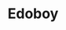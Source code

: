 ---
layout: place
title: "Edoboy"
permalink: /florida/orlando/edoboy.html
stateAbbr: FL
stateName: Florida
cityName: Orlando
place_id: ChIJS1vTKRd754gRCsTbJUc7AZE
photos:
  - name: >-
      places/ChIJS1vTKRd754gRCsTbJUc7AZE/photos/AeeoHcKZ9163Cs4bl58yp28vKsgDvdtcfXYBtyXz8vdmlPSeZ_baWZLPg19eEMnoEmn94DKuJvy_W7Z3ZnO8dnB-nAqZXe1hYFTaT_HHM1TAmS80uzWUbb6V_VM4zlMhnYw3zzIsMtyv9RpG2nf4-mjcRq9Avo2tUgq3OR87WDGdakaGqa2SIrV2ifoipr3SbZYYT4A6mri5nwhzTTaKI_rkpZx0a4xCmxI5HOzUAb22kZzrHFf8rTFwn0R0RnrQMGDFvWbscRypJJ6_4m7ma7XX1Rx63zh6H4i_oRV3ZYVw5I_LYDxQlgxEV7w8Uw2Ya_xdCCaIwbcXo3vNGGYzs1Rpxwp93pR9BBqZCqfk_VO4Z0-n9SHAl17yo3TZcqj5y3kpkMD1uz-XXR5GHZq8klQ748HTGE_4T73AI1p1Z2yV8Po
    widthPx: 4000
    heightPx: 1800
    authorAttributions:
      - displayName: tony rubio
        uri: https://maps.google.com/maps/contrib/117434729323941547568
        photoUri: >-
          https://lh3.googleusercontent.com/a-/ALV-UjUbBE6BLapX5zLsDP_5XMM7umXMT1Q_IpIpVpNhlSHj8h8ZzYoN=s100-p-k-no-mo
    flagContentUri: >-
      https://www.google.com/local/imagery/report/?cb_client=maps_api_places.places_api&image_key=!1e10!2sCIHM0ogKEICAgICel5ufXQ&hl=en-US
    googleMapsUri: >-
      https://www.google.com/maps/place//data=!3m4!1e2!3m2!1sCIHM0ogKEICAgICel5ufXQ!2e10!4m2!3m1!1s0x88e77b1729d35b4b:0x91013b4725dbc40a
  - name: >-
      places/ChIJS1vTKRd754gRCsTbJUc7AZE/photos/AeeoHcIY6sBrYcmpCo7UsOC6bJCzNhgjc-jSGRDeGHCt2Gh4-MVFqcBcSiTG-1bs5mhbulRgwEgyjsg3uvlDN0uo0FarpTshl0UdHP-lIfyzwKSyWHMFezb55JY6ZHkpML41tRO2-eDSxGp77ad7-mi4QFKjWB1E6MjP6LmqWF10DIJ656SaitAMRa2gzNhKNxB80gCVsOoPn7_AS3bC9D-N63WbB3TsgVgZy3JNEI4fYdfXhXp1KbojRe3eXnm6GbRQlLjAHf-cAMZZy9fpj8NwpQLtHHxHAB0dPxb3Ug79soQV8A
    widthPx: 750
    heightPx: 475
    authorAttributions:
      - displayName: Edoboy
        uri: https://maps.google.com/maps/contrib/117595706259887816353
        photoUri: >-
          https://lh3.googleusercontent.com/a-/ALV-UjXq349rQdw6c8gdXoVchFOWHgWKkqel5ak2d_zxl_SH_EEC2mc=s100-p-k-no-mo
    flagContentUri: >-
      https://www.google.com/local/imagery/report/?cb_client=maps_api_places.places_api&image_key=!1e10!2sAF1QipN_7AzmVJ-NVQpnIHJhPvLLar4-Jd2XKPhLrX-f&hl=en-US
    googleMapsUri: >-
      https://www.google.com/maps/place//data=!3m4!1e2!3m2!1sAF1QipN_7AzmVJ-NVQpnIHJhPvLLar4-Jd2XKPhLrX-f!2e10!4m2!3m1!1s0x88e77b1729d35b4b:0x91013b4725dbc40a
  - name: >-
      places/ChIJS1vTKRd754gRCsTbJUc7AZE/photos/AeeoHcI2xazVL0a7jj41uxT2fjyzE9BYgn8mC_3ExogahePS5k1feIAjEOYGC9c0xlbPiaxzUgY55iJqkV9QXT9H9WpcowqCC2z7E7HsRPKeYd5fWPgOxTfDstgDsExf0acWTcfnkbbFh86IdvtphdpTkd3rNN_tnu71P6bcCqUanGDLQlOtusKlOVpLVxj4UybsbuJRkRfH3XRs2gR7e1wPUf24EE-hUNzuKDdxduWS_5nH6VPI-JFxuFXnbzAPlKDG6SghFyr-8GpeO8juxMSi1owNw-1AzWSX0BJScTty_buSzs9NPV0X6elrziKJbVNkFAVYpnN-FQZSXVAJ82Re5ZyCNanNqaKllzwDmcm2XBMeV5Pg-fd_s2ExuW5uZyu49Vm2ITRxGksKBKeUQEUvckeKLMQnJNp9-V_O0Bykt-A
    widthPx: 2917
    heightPx: 2038
    authorAttributions:
      - displayName: AC Slater
        uri: https://maps.google.com/maps/contrib/104204790264359691171
        photoUri: >-
          https://lh3.googleusercontent.com/a-/ALV-UjXCikdXrd7JfrGJONOvQxoO_7llF5R2ej_D97hQ5C2XHw83W9u8=s100-p-k-no-mo
    flagContentUri: >-
      https://www.google.com/local/imagery/report/?cb_client=maps_api_places.places_api&image_key=!1e10!2sCIHM0ogKEICAgMCQuJy5Zw&hl=en-US
    googleMapsUri: >-
      https://www.google.com/maps/place//data=!3m4!1e2!3m2!1sCIHM0ogKEICAgMCQuJy5Zw!2e10!4m2!3m1!1s0x88e77b1729d35b4b:0x91013b4725dbc40a
  - name: >-
      places/ChIJS1vTKRd754gRCsTbJUc7AZE/photos/AeeoHcLpfdhdOxZ3JHzodkH6SYIHKijIAKlZYyR-jpNorUqxjGbL1ZlqHElFe30CE8l9BTB_e8Y5092CuafsW38M-90c9DTjInu0pc5hoBWNpawDv39UnRuCZN223Kq0o1JgcsdounHqBS0Go3aWZAYF6NXpA3Fmu8hPGyFSAQfxiQHJhuXwarxqJQIPnohkxvusVKo14pTsMDKe45uCu_fJ3iEMT8nEUu5BHyjTTG6DUuNU8vz4BY3lNM9WG9O5Rs7y7L5MsWaj3QWumgCVY1qIrtqM6wttDSeUwv8Lo1F6RvcmwYEz_eD0XQRsijogXQKQJwWb_24t6567UvtA6jse-TzFOPSmzCP6FsLnZVzU-phbqyZihKoQ9Eg5EMX6rlmXwZkOSzzim1PYnlakHYz5WC_eZljbt4gjBMkJIk0qV-0haEsi
    widthPx: 4000
    heightPx: 3000
    authorAttributions:
      - displayName: Joel Sink
        uri: https://maps.google.com/maps/contrib/118300124816059260962
        photoUri: >-
          https://lh3.googleusercontent.com/a-/ALV-UjVYMDLNw2FPniLNio9JJKD_9PeLG3EiEIyQajf1CRSWChaB2uqMTA=s100-p-k-no-mo
    flagContentUri: >-
      https://www.google.com/local/imagery/report/?cb_client=maps_api_places.places_api&image_key=!1e10!2sCIHM0ogKEICAgIC3p63wpwE&hl=en-US
    googleMapsUri: >-
      https://www.google.com/maps/place//data=!3m4!1e2!3m2!1sCIHM0ogKEICAgIC3p63wpwE!2e10!4m2!3m1!1s0x88e77b1729d35b4b:0x91013b4725dbc40a
  - name: >-
      places/ChIJS1vTKRd754gRCsTbJUc7AZE/photos/AeeoHcJZFvjERLnNGmDkoA24S8m92pVlBpSp55Dh9qq15Ns0vELHZu5_Pi9zDxuJnD2GEpfDMM_23FLSg6W14dTjJOGCXbsd8OpmFDHYGI3kchJTX2ZUBkX3v2Lpe7FAnTjzocr3RTuIhr6l1Hc_Ctv1MPEk1Q1pvAtd5y1aNn9BIMDMwhiGXBK5YcIujrrzStEkM5yNW4QslzYSquJwlTiElRRCMrYw1JIDv3kSndKJj7KYLOPyl-ERhybiu0qZvKJYKzc-ODQMqLc7r1BIPYaeTY1GUhIygK-kdb5TViiaeKHoWoaZMG1zK82GeQp8nOgel5qUjXetgkCmtl4l83GOWZY81GbOLeb7VUhWzT1Q2Wj32w9b5TqDzm2kOnTBvDule3qwrR8d7EvuVTIbi6N9hYfc4vrE3JPTEb-yS4xs7XdqW1si
    widthPx: 3024
    heightPx: 4032
    authorAttributions:
      - displayName: Meg Dolan
        uri: https://maps.google.com/maps/contrib/100845222811646807929
        photoUri: >-
          https://lh3.googleusercontent.com/a-/ALV-UjVEcnLHE-JDjf0THSQE6djoSXA1D8IO-RRz_hyXGmjJfkYQSOs=s100-p-k-no-mo
    flagContentUri: >-
      https://www.google.com/local/imagery/report/?cb_client=maps_api_places.places_api&image_key=!1e10!2sCIHM0ogKEICAgICXsePZ6gE&hl=en-US
    googleMapsUri: >-
      https://www.google.com/maps/place//data=!3m4!1e2!3m2!1sCIHM0ogKEICAgICXsePZ6gE!2e10!4m2!3m1!1s0x88e77b1729d35b4b:0x91013b4725dbc40a
  - name: >-
      places/ChIJS1vTKRd754gRCsTbJUc7AZE/photos/AeeoHcJTP_BtgEfmSxhapJApmrK8EvqwtxhlV0TPnE1w9WGlk5AeyKAU_OPVr5mWYS59XEbewBCNegx5Af8k2w89g9djJhVaX387T33IQvXbggUTRl0A0Ty_mHpQpslUOFD1Yr6l3zwmH-C3rWVaSEcKJSA1ACkgwtz-L4SQGkMrAstgJXdTniQSIyeMExh1ZCd62bZWV6a7NvTfiErUTzSZ7Ym7Uzi5hdt0ia4mwzsvTJX9qapV7y7flFDKoF6Wgur8G1Pi-6K-061vAyxdgdkppYS3Jt1sEiuqFBZrNOlmER4AzJmOGKlS8rgbEYQWKj7pqZQE4YSHsqj8B7g6v65VopluEGIZflT1rmIcovCp0CmJDWw1zMJpvS6K9SpzUBymmL30l4dPS6il7mzfYlg13Y8rbik-7GfFYpZM28o7pbM1Xw
    widthPx: 1769
    heightPx: 1779
    authorAttributions:
      - displayName: Nancy
        uri: https://maps.google.com/maps/contrib/102120747851442417289
        photoUri: >-
          https://lh3.googleusercontent.com/a-/ALV-UjUGR8EUPB_MehX2KCBXwSg5kSqDwOmjpxpeRs3QX0BlZh18ZqBVkw=s100-p-k-no-mo
    flagContentUri: >-
      https://www.google.com/local/imagery/report/?cb_client=maps_api_places.places_api&image_key=!1e10!2sCIHM0ogKEICAgICDxIGEVQ&hl=en-US
    googleMapsUri: >-
      https://www.google.com/maps/place//data=!3m4!1e2!3m2!1sCIHM0ogKEICAgICDxIGEVQ!2e10!4m2!3m1!1s0x88e77b1729d35b4b:0x91013b4725dbc40a
  - name: >-
      places/ChIJS1vTKRd754gRCsTbJUc7AZE/photos/AeeoHcL5mwmaw9vtBkTZ9iJbrjTogEWWRqWvkjJSR8zZ9ush5SiSpj4WK7jHrO_mwebeOMWQBy6nb_-jYXtciO_BfugWkTTpBi0xHSqz3cEpoQXPnzqq-taUCm6ORDGy7-cYORpKR98ZGUi0V5eMH77QgsUdj4c16xiFsxb9Od2x8qCTB3XPXiRAAxf3AhaSUwTTqSclgImFuCbW1c2p97PcctVc9Zs8ptV4y90rbKQMTFp1QO34ALu7Z_XYmockTpf90BfFeAhrVxJueBY0BHTTl5MbF3JVVRseTtGlx52PnIBDnByUP_G1yEXIoHlWeldRdGjFAh4Dc6jyIhJ0XE-uridnSdanwgnfmICUvjlv8HU0HhZHxtFtGje57txkpt3jTwTM07atqtKVrxh9PlSz4_RUAf1wYiAG3j8DkNyV5P8
    widthPx: 4032
    heightPx: 3024
    authorAttributions:
      - displayName: James Abney
        uri: https://maps.google.com/maps/contrib/106473489645209925909
        photoUri: >-
          https://lh3.googleusercontent.com/a/ACg8ocKX1kAzSs2uvWuHQr86ujzuzqkx-z5PLtc8dotEnrJCdHd_Yw=s100-p-k-no-mo
    flagContentUri: >-
      https://www.google.com/local/imagery/report/?cb_client=maps_api_places.places_api&image_key=!1e10!2sCIHM0ogKEICAgICngKqyTw&hl=en-US
    googleMapsUri: >-
      https://www.google.com/maps/place//data=!3m4!1e2!3m2!1sCIHM0ogKEICAgICngKqyTw!2e10!4m2!3m1!1s0x88e77b1729d35b4b:0x91013b4725dbc40a
  - name: >-
      places/ChIJS1vTKRd754gRCsTbJUc7AZE/photos/AeeoHcIudJj4wNBBsQqvkzJIxc606AHSTtAMAGjXfNjEaKb2ef1FrZnDWVzB_m7BMnZEDJqUIFOPJNbnIe_ZeALpS9-HpW1rDQQgfRTZ7NV12-znSya2Pa4jQAu3nkIwwwBC6b86niwmGh6aMJmz3tLEr7N77O0g3DZzo0BRBK8ML8c3CYG6WDqbG20PTmDU3-E9lu2ylAKuEMquo8WO5Y-oLptl7Q0oJmtNON27VvrQj18BQlawucvsZByGumNQqhhjs4ne8DkPjJbT_4c0NBa9EtSxiOcEXrwndRQZT9NuDjPeu_h5Rbnv0ezVuY0qo8Gq8Zhm4vQxk-Pgn83wXVZ_3kh0__6gi2QuKrBk7uU4R4h6IJ-fzKHyx2SOtmvbqgiAA1UtIrwq29B0_CicNZk0IJoNH7cUM9a9Xy2fI5D-HJc
    widthPx: 4080
    heightPx: 3072
    authorAttributions:
      - displayName: Joel Sink
        uri: https://maps.google.com/maps/contrib/118300124816059260962
        photoUri: >-
          https://lh3.googleusercontent.com/a-/ALV-UjVYMDLNw2FPniLNio9JJKD_9PeLG3EiEIyQajf1CRSWChaB2uqMTA=s100-p-k-no-mo
    flagContentUri: >-
      https://www.google.com/local/imagery/report/?cb_client=maps_api_places.places_api&image_key=!1e10!2sCIHM0ogKEICAgIDDlu6-Cw&hl=en-US
    googleMapsUri: >-
      https://www.google.com/maps/place//data=!3m4!1e2!3m2!1sCIHM0ogKEICAgIDDlu6-Cw!2e10!4m2!3m1!1s0x88e77b1729d35b4b:0x91013b4725dbc40a
  - name: >-
      places/ChIJS1vTKRd754gRCsTbJUc7AZE/photos/AeeoHcJNNckBOKE9sXHlXNfisTrDxnlsvY6nmOCe_Ml95Yx7T1o0U51HlP9-CC1oL8biEA5SL88Z7ZrLGUtLbNTSw7TBlpqms9E4uyqPEOqAVncJtAHa_d4VJxiRSRJ8_TIHoEg6IFj1oh40kB0jui-rEgrRsa4uvErOVH2zmwhT4a1arsIEUZIMHWR8_1CDXCQlz4sriuxAUzPPTM_AjpgUb1d1Izyj_KTtCQnMglEjQli43QO40KAg9iT1TppfrcVqRaUo0PCl3JyWhwC2NuzkLrcZ7Y8_6bcmDAGgGKQnbmTr6F-q3SIeTaIfeFqRS4g8bh5TentJ-nYP3Jy1CdLdzG5dPrAOu3EWT1N-0ANgyk4ldYMPET4nPnSGn0kzToi4SJYW4VEauHdZX6D58-ZklrYaNIQdEsfNWDBODsXCO23XUYuJ
    widthPx: 2138
    heightPx: 1840
    authorAttributions:
      - displayName: Nancy
        uri: https://maps.google.com/maps/contrib/102120747851442417289
        photoUri: >-
          https://lh3.googleusercontent.com/a-/ALV-UjUGR8EUPB_MehX2KCBXwSg5kSqDwOmjpxpeRs3QX0BlZh18ZqBVkw=s100-p-k-no-mo
    flagContentUri: >-
      https://www.google.com/local/imagery/report/?cb_client=maps_api_places.places_api&image_key=!1e10!2sCIHM0ogKEICAgICDxIGElQE&hl=en-US
    googleMapsUri: >-
      https://www.google.com/maps/place//data=!3m4!1e2!3m2!1sCIHM0ogKEICAgICDxIGElQE!2e10!4m2!3m1!1s0x88e77b1729d35b4b:0x91013b4725dbc40a
  - name: >-
      places/ChIJS1vTKRd754gRCsTbJUc7AZE/photos/AeeoHcLmXZe5l_D2rnH-7h5zHGm6vOFbNS1Fivs-Ed_pP7GFtPhVU5ok1naICmQ5h9r6o_Yg3GK3jPgyDpTX4Z9MxXp2jmYaj-b51GVEPJvw-l6Rzu48qH2lOIL1ZLOtZdWTBOP7Nf6JTCpNcacybPSjL2WKmdl_CmzSaQPU0uOGkwpnELz8g_kBolVslGZVa5g6iVCbSRM1lT-PesG37E2PNuWaiWwuX8klScdr81t7wH1KIuWeD3SAJM6N8T6B9QtVpppcaMrUcgCbwT1pajKsdhBSboj5wobJU8KXC80U24t9yvitSiKAFmr2BqplhthDrgs6x0wXig0Ia61mn9euI7wZWS55Y2r6n1ImQgY_pYPve3whqu-R6eTAJlN71wXSyHnZcLLwuaMGqviLlzabmvmU_KoxWonpH81wD7Pp5jM2gNHB
    widthPx: 4800
    heightPx: 3614
    authorAttributions:
      - displayName: Mark Lin
        uri: https://maps.google.com/maps/contrib/109666575918229583373
        photoUri: >-
          https://lh3.googleusercontent.com/a-/ALV-UjUvWKUKp7Xyw63ZQAseLSRzbHvSddsqFbV4nm0Jqm2-k8-9uL8B=s100-p-k-no-mo
    flagContentUri: >-
      https://www.google.com/local/imagery/report/?cb_client=maps_api_places.places_api&image_key=!1e10!2sCIHM0ogKEICAgICzqZeE3QE&hl=en-US
    googleMapsUri: >-
      https://www.google.com/maps/place//data=!3m4!1e2!3m2!1sCIHM0ogKEICAgICzqZeE3QE!2e10!4m2!3m1!1s0x88e77b1729d35b4b:0x91013b4725dbc40a
address: 728 N Thornton Ave, Orlando, FL 32803, USA
street: 728 N Thornton Ave
city: Orlando
state: FL
zip: '32803'
country: USA
neighborhood: Northeast Orlando
latitude: '28.554286'
longitude: '-81.365921'
accessibility_options:
  wheelchairAccessibleParking: true
  wheelchairAccessibleEntrance: true
  wheelchairAccessibleRestroom: true
  wheelchairAccessibleSeating: true
business_status: OPERATIONAL
name: Edoboy
google_maps_links:
  directionsUri: >-
    https://www.google.com/maps/dir//''/data=!4m7!4m6!1m1!4e2!1m2!1m1!1s0x88e77b1729d35b4b:0x91013b4725dbc40a!3e0
  placeUri: https://maps.google.com/?cid=10448697787240137738
  writeAReviewUri: >-
    https://www.google.com/maps/place//data=!4m3!3m2!1s0x88e77b1729d35b4b:0x91013b4725dbc40a!12e1
  reviewsUri: >-
    https://www.google.com/maps/place//data=!4m4!3m3!1s0x88e77b1729d35b4b:0x91013b4725dbc40a!9m1!1b1
  photosUri: >-
    https://www.google.com/maps/place//data=!4m3!3m2!1s0x88e77b1729d35b4b:0x91013b4725dbc40a!10e5
primary_type: Sushi Restaurant
opening_hours:
  regular: null
  current: null
secondary_opening_hours:
  regular:
    weekdayDescriptions: null
    type: null
  current:
    weekdayDescriptions: null
    type: null
phone: null
price_level: null
price_range: $50 &ndash; $100
rating: '4.9'
rating_count: 285
website: https://www.edoboysushi.com/
description: null
reviews:
  - name: >-
      places/ChIJS1vTKRd754gRCsTbJUc7AZE/reviews/ChdDSUhNMG9nS0VJQ0FnTUNRdUp5NXV3RRAB
    relativePublishTimeDescription: a month ago
    rating: 5
    text:
      text: >-
        Fun experience with nice quality rice and fish. Did the baller set for a
        change of pace. Staff was amazing and Asia made us a really great list
        of her favorite restaurants in the area!
      languageCode: en
    originalText:
      text: >-
        Fun experience with nice quality rice and fish. Did the baller set for a
        change of pace. Staff was amazing and Asia made us a really great list
        of her favorite restaurants in the area!
      languageCode: en
    authorAttribution:
      displayName: AC Slater
      uri: https://www.google.com/maps/contrib/104204790264359691171/reviews
      photoUri: >-
        https://lh3.googleusercontent.com/a-/ALV-UjXCikdXrd7JfrGJONOvQxoO_7llF5R2ej_D97hQ5C2XHw83W9u8=s128-c0x00000000-cc-rp-mo-ba4
    publishTime: '2025-03-01T20:35:18.194409Z'
    flagContentUri: >-
      https://www.google.com/local/review/rap/report?postId=ChdDSUhNMG9nS0VJQ0FnTUNRdUp5NXV3RRAB&d=17924085&t=1
    googleMapsUri: >-
      https://www.google.com/maps/reviews/data=!4m6!14m5!1m4!2m3!1sChdDSUhNMG9nS0VJQ0FnTUNRdUp5NXV3RRAB!2m1!1s0x88e77b1729d35b4b:0x91013b4725dbc40a
  - name: >-
      places/ChIJS1vTKRd754gRCsTbJUc7AZE/reviews/ChZDSUhNMG9nS0VJQ0FnTURRMGFLR01nEAE
    relativePublishTimeDescription: a month ago
    rating: 5
    text:
      text: >-
        This is the best sushi I’ve ever had and one of the best meals I’ve ever
        had. I was able to snag a single person reservation after wanting to try
        this place for so long and the standing set up makes it comfortable for
        a solo date. The fish is noticeably fresh and high quality and so
        delicious. I don’t usually opt for hand rolls but the hand rolls here
        changed my mind, the akami-toro was so good I ordered a second one. I’m
        not normally crazy about miso soup either but again, theirs was the best
        I’ve ever had and the perfect ending to an amazing meal. I can’t wait to
        come back and try everything I didn’t get the first time. Half of the
        people in my time slot were regulars that come almost on a weekly basis
        and I truly understand why.
      languageCode: en
    originalText:
      text: >-
        This is the best sushi I’ve ever had and one of the best meals I’ve ever
        had. I was able to snag a single person reservation after wanting to try
        this place for so long and the standing set up makes it comfortable for
        a solo date. The fish is noticeably fresh and high quality and so
        delicious. I don’t usually opt for hand rolls but the hand rolls here
        changed my mind, the akami-toro was so good I ordered a second one. I’m
        not normally crazy about miso soup either but again, theirs was the best
        I’ve ever had and the perfect ending to an amazing meal. I can’t wait to
        come back and try everything I didn’t get the first time. Half of the
        people in my time slot were regulars that come almost on a weekly basis
        and I truly understand why.
      languageCode: en
    authorAttribution:
      displayName: Liz
      uri: https://www.google.com/maps/contrib/116756907525150619648/reviews
      photoUri: >-
        https://lh3.googleusercontent.com/a-/ALV-UjWXgAZnVe7ktR4C6qVyU0UFLyvRO2FDNvfT51cPO2ZxfWlRvjw6=s128-c0x00000000-cc-rp-mo-ba3
    publishTime: '2025-03-11T17:32:35.610784Z'
    flagContentUri: >-
      https://www.google.com/local/review/rap/report?postId=ChZDSUhNMG9nS0VJQ0FnTURRMGFLR01nEAE&d=17924085&t=1
    googleMapsUri: >-
      https://www.google.com/maps/reviews/data=!4m6!14m5!1m4!2m3!1sChZDSUhNMG9nS0VJQ0FnTURRMGFLR01nEAE!2m1!1s0x88e77b1729d35b4b:0x91013b4725dbc40a
  - name: >-
      places/ChIJS1vTKRd754gRCsTbJUc7AZE/reviews/ChdDSUhNMG9nS0VJQ0FnTUNnMHAzTDlRRRAB
    relativePublishTimeDescription: a month ago
    rating: 5
    text:
      text: >-
        If you haven’t been to Edoboy, let me tell you—you’re missing out on one
        of the most incredible dining experiences in Orlando. This isn't just
        sushi; this is an art form, and every bite is crafted with precision,
        passion, and a level of care that makes you feel like you're in the home
        of a master chef who just so happens to treat you like family.


        At first, it’s just you, a few strangers, and a sushi counter—but by the
        end of the night, you’re raising your sake glasses with newfound
        friends, marveling at how food can bring people together in such a
        powerful way.


        The service? Flawless. You never have to ask for anything because the
        team at Edoboy is already two steps ahead. They move with a quiet
        elegance, ensuring every moment flows seamlessly—whether it’s refilling
        your sake, offering the next handcrafted masterpiece, or simply sharing
        a warm smile that makes you feel at home.


        And the sushi? Unreal. Each piece is a symphony of flavors—delicate yet
        rich, simple yet profound. The kind of food that makes you pause, close
        your eyes, and just exist in that perfect bite.


        Edoboy isn’t just a restaurant—it’s an experience. It’s a place where
        the world slows down, where the warmth of good company and great food
        wraps around you like a comforting embrace. It’s proof that sometimes,
        the best meals aren’t just about what’s on the plate but about the
        people you share them with.


        Orlando, we are lucky to have a spot like this. Run, don’t walk—just be
        ready to leave with a full heart, a happy stomach, and maybe even a few
        new friends.
      languageCode: en
    originalText:
      text: >-
        If you haven’t been to Edoboy, let me tell you—you’re missing out on one
        of the most incredible dining experiences in Orlando. This isn't just
        sushi; this is an art form, and every bite is crafted with precision,
        passion, and a level of care that makes you feel like you're in the home
        of a master chef who just so happens to treat you like family.


        At first, it’s just you, a few strangers, and a sushi counter—but by the
        end of the night, you’re raising your sake glasses with newfound
        friends, marveling at how food can bring people together in such a
        powerful way.


        The service? Flawless. You never have to ask for anything because the
        team at Edoboy is already two steps ahead. They move with a quiet
        elegance, ensuring every moment flows seamlessly—whether it’s refilling
        your sake, offering the next handcrafted masterpiece, or simply sharing
        a warm smile that makes you feel at home.


        And the sushi? Unreal. Each piece is a symphony of flavors—delicate yet
        rich, simple yet profound. The kind of food that makes you pause, close
        your eyes, and just exist in that perfect bite.


        Edoboy isn’t just a restaurant—it’s an experience. It’s a place where
        the world slows down, where the warmth of good company and great food
        wraps around you like a comforting embrace. It’s proof that sometimes,
        the best meals aren’t just about what’s on the plate but about the
        people you share them with.


        Orlando, we are lucky to have a spot like this. Run, don’t walk—just be
        ready to leave with a full heart, a happy stomach, and maybe even a few
        new friends.
      languageCode: en
    authorAttribution:
      displayName: nick mc
      uri: https://www.google.com/maps/contrib/110007383465823585597/reviews
      photoUri: >-
        https://lh3.googleusercontent.com/a-/ALV-UjXrQU1Gpn31ZpynWazEJ-IxLHNWFkZgy0C45jzBSMCyC69_kCo=s128-c0x00000000-cc-rp-mo-ba3
    publishTime: '2025-02-15T16:15:19.295544Z'
    flagContentUri: >-
      https://www.google.com/local/review/rap/report?postId=ChdDSUhNMG9nS0VJQ0FnTUNnMHAzTDlRRRAB&d=17924085&t=1
    googleMapsUri: >-
      https://www.google.com/maps/reviews/data=!4m6!14m5!1m4!2m3!1sChdDSUhNMG9nS0VJQ0FnTUNnMHAzTDlRRRAB!2m1!1s0x88e77b1729d35b4b:0x91013b4725dbc40a
  - name: >-
      places/ChIJS1vTKRd754gRCsTbJUc7AZE/reviews/ChZDSUhNMG9nS0VJQ0FnSUN2cjcyV2FnEAE
    relativePublishTimeDescription: 3 months ago
    rating: 5
    text:
      text: >-
        My 1st time here, and IT WAS AMAZZZZZZIIINGGGGGG!!! Chef F was SUPER
        GREAT, and Asia was the best Host!!! Let me tell you something, if you
        haven't been here.... GOOOOOOO!!! It's standing only and you have to
        make a reservation. It only takes 8 people and let me tell you. Just get
        the Chefs special so you don't have to be thinking about what you want.
        Everything just melted in my mouth, and it was so fresh and clean!!!
        Just come. Just come on down because my words can't even express how
        good this please was
      languageCode: en
    originalText:
      text: >-
        My 1st time here, and IT WAS AMAZZZZZZIIINGGGGGG!!! Chef F was SUPER
        GREAT, and Asia was the best Host!!! Let me tell you something, if you
        haven't been here.... GOOOOOOO!!! It's standing only and you have to
        make a reservation. It only takes 8 people and let me tell you. Just get
        the Chefs special so you don't have to be thinking about what you want.
        Everything just melted in my mouth, and it was so fresh and clean!!!
        Just come. Just come on down because my words can't even express how
        good this please was
      languageCode: en
    authorAttribution:
      displayName: Jay Wilson
      uri: https://www.google.com/maps/contrib/116875077736715799055/reviews
      photoUri: >-
        https://lh3.googleusercontent.com/a-/ALV-UjV2NSur2OxdW5H63tm2AEljGnZ8OUYTybAkBe153Weq3iv52mHRWA=s128-c0x00000000-cc-rp-mo-ba7
    publishTime: '2024-12-16T02:30:57.396516Z'
    flagContentUri: >-
      https://www.google.com/local/review/rap/report?postId=ChZDSUhNMG9nS0VJQ0FnSUN2cjcyV2FnEAE&d=17924085&t=1
    googleMapsUri: >-
      https://www.google.com/maps/reviews/data=!4m6!14m5!1m4!2m3!1sChZDSUhNMG9nS0VJQ0FnSUN2cjcyV2FnEAE!2m1!1s0x88e77b1729d35b4b:0x91013b4725dbc40a
  - name: >-
      places/ChIJS1vTKRd754gRCsTbJUc7AZE/reviews/ChZDSUhNMG9nS0VJQ0FnSURYbVBtVGZ3EAE
    relativePublishTimeDescription: 5 months ago
    rating: 5
    text:
      text: >-
        So to start, it took some effort to finally get this reservation, as
        they have very limited seating and only open reservations for one week
        at a time (and we can only do nights on the weekend) parking was
        plentiful, which can’t be said for most places on mills. So we showed up
        a few minutes early, but the kitchen was running a little behind so we
        started about 20 minutes late. This was ok because they offered drinks
        while we were waiting outside. Once inside we had a nice concierge
        experience. The decor was fairly minimalist and nice. We chose the chefs
        “baller” chefs tasting set. Each course was amazing, and we loved it.
        Some of the courses were of the best sushi we’ve had in a long time. We
        feel this venue is deserving of their bib gourmand status with Michelin.
        Service was excellent. Only downside is that I would prefer a pacing
        that is a little slower, maybe if they slowed it down to an hour and a
        half instead of one hour, it would work out much better. Currently it
        feels a little rushed. We do appreciate the intimate environment, and we
        don’t mind the standing aspect of it, as many excellent sushi venues in
        Tokyo are standing only. Overall, we recommend this restaurant, and we
        will be returning in the future.
      languageCode: en
    originalText:
      text: >-
        So to start, it took some effort to finally get this reservation, as
        they have very limited seating and only open reservations for one week
        at a time (and we can only do nights on the weekend) parking was
        plentiful, which can’t be said for most places on mills. So we showed up
        a few minutes early, but the kitchen was running a little behind so we
        started about 20 minutes late. This was ok because they offered drinks
        while we were waiting outside. Once inside we had a nice concierge
        experience. The decor was fairly minimalist and nice. We chose the chefs
        “baller” chefs tasting set. Each course was amazing, and we loved it.
        Some of the courses were of the best sushi we’ve had in a long time. We
        feel this venue is deserving of their bib gourmand status with Michelin.
        Service was excellent. Only downside is that I would prefer a pacing
        that is a little slower, maybe if they slowed it down to an hour and a
        half instead of one hour, it would work out much better. Currently it
        feels a little rushed. We do appreciate the intimate environment, and we
        don’t mind the standing aspect of it, as many excellent sushi venues in
        Tokyo are standing only. Overall, we recommend this restaurant, and we
        will be returning in the future.
      languageCode: en
    authorAttribution:
      displayName: Ares Olympius
      uri: https://www.google.com/maps/contrib/118325885985003718810/reviews
      photoUri: >-
        https://lh3.googleusercontent.com/a-/ALV-UjU2FaYOEGnLPv_7yCq1J9Rg7IaXl57UPNlpy0h50uOqcg8nqKc=s128-c0x00000000-cc-rp-mo-ba5
    publishTime: '2024-10-23T19:12:37.988123Z'
    flagContentUri: >-
      https://www.google.com/local/review/rap/report?postId=ChZDSUhNMG9nS0VJQ0FnSURYbVBtVGZ3EAE&d=17924085&t=1
    googleMapsUri: >-
      https://www.google.com/maps/reviews/data=!4m6!14m5!1m4!2m3!1sChZDSUhNMG9nS0VJQ0FnSURYbVBtVGZ3EAE!2m1!1s0x88e77b1729d35b4b:0x91013b4725dbc40a
parking_options:
  freeParkingLot: true
  freeStreetParking: true
payment_options:
  acceptsCreditCards: true
  acceptsDebitCards: true
  acceptsCashOnly: false
  acceptsNfc: true
allow_dogs: null
curbside_pickup: null
delivery: false
dine_in: true
good_for_children: false
good_for_groups: null
good_for_sports: false
live_music: false
menu_for_children: false
outdoor_seating: false
reservable: true
restroom: true
serves_beer: true
serves_breakfast: false
serves_brunch: null
serves_cocktails: null
serves_coffee: false
serves_dinner: true
serves_dessert: null
serves_lunch: null
serves_vegetarian_food: false
serves_wine: true
takeout: false

---
